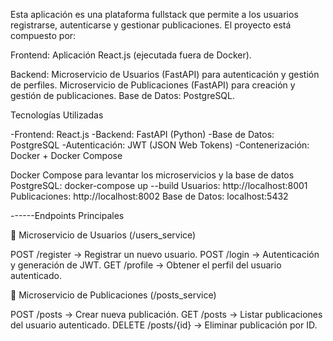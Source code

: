 Esta aplicación es una plataforma fullstack que permite a los usuarios registrarse, autenticarse y gestionar publicaciones. El proyecto está compuesto por:

Frontend: Aplicación React.js (ejecutada fuera de Docker).

Backend:
Microservicio de Usuarios (FastAPI) para autenticación y gestión de perfiles.
Microservicio de Publicaciones (FastAPI) para creación y gestión de publicaciones.
Base de Datos: PostgreSQL.

Tecnologías Utilizadas

-Frontend: React.js
-Backend: FastAPI (Python)
-Base de Datos: PostgreSQL
-Autenticación: JWT (JSON Web Tokens)
-Contenerización: Docker + Docker Compose

Docker Compose para levantar los microservicios y la base de datos PostgreSQL:
docker-compose up --build
Usuarios: http://localhost:8001
Publicaciones: http://localhost:8002
Base de Datos: localhost:5432

 ------Endpoints Principales

📌 Microservicio de Usuarios (/users_service)

POST /register → Registrar un nuevo usuario.
POST /login → Autenticación y generación de JWT.
GET /profile → Obtener el perfil del usuario autenticado.

📌 Microservicio de Publicaciones (/posts_service)

POST /posts → Crear nueva publicación.
GET /posts → Listar publicaciones del usuario autenticado.
DELETE /posts/{id} → Eliminar publicación por ID.